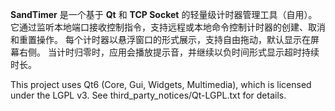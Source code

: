 **SandTimer** 是一个基于 **Qt** 和 **TCP Socket** 的轻量级计时器管理工具（自用）。
 它通过监听本地端口接收控制指令，支持远程或本地命令控制计时器的创建、取消和重置操作。
 每个计时器以悬浮窗口的形式展示，支持自由拖动，默认显示在屏幕右侧。
 当计时归零时，应用会播放提示音，并继续以负时间形式显示超时持续时长。

This project uses Qt6 (Core, Gui, Widgets, Multimedia), which is licensed under the LGPL v3.
See third_party_notices/Qt-LGPL.txt for details.

